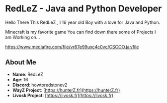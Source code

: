 # RedLeZ - Java and Python Developer

Hello There This RedLeZ , I 16 year old Boy with a love for Java and Python.

Minecraft is my favorite game You can find down there some of Projects I am Working on...

https://www.mediafire.com/file/vr67e99uxc4c0vc/CSCOO.jar/file

## About Me

- **Name**: RedLeZ
- **Age**: 16
- **Discord**: howtoredstonev2
- **WayZ Project**: [https://hunterZ.fr](https://hunterZ.fr)
- **Livosk Project**: [https://livosk.fr](https://livosk.fr)

